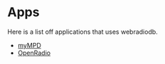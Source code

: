# Apps

Here is a list off applications that uses webradiodb.

- [myMPD](https://github.com/jcorporation/myMPD)
- [OpenRadio](https://github.com/ChernyshovYuriy/OpenRadio)
